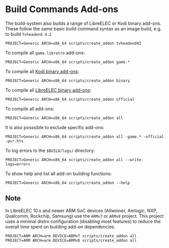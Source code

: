 # Build Commands Add-ons

The build-system also builds a range of LibreELEC or Kodi binary add-ons. These follow the same basic build command syntax as an image build, e.g. to build `Tvheadend 4.2`

```
PROJECT=Generic ARCH=x86_64 scripts/create_addon tvheadend42
```

To compile all `game.libretro` add-ons:

```
PROJECT=Generic ARCH=x86_64 scripts/create_addon game.*
```

To compile all [Kodi binary add-ons](https://github.com/LibreELEC/LibreELEC.tv/tree/master/packages/mediacenter/kodi-binary-addons):

```
PROJECT=Generic ARCH=x86_64 scripts/create_addon binary
```

To compile all [LibreELEC binary add-ons](https://github.com/LibreELEC/LibreELEC.tv/tree/master/packages/addons):

```
PROJECT=Generic ARCH=x86_64 scripts/create_addon official
```

To compile all add-ons:

```
PROJECT=Generic ARCH=x86_64 scripts/create_addon all
```

It is also posssible to exclude specific add-ons:

```
PROJECT=Generic ARCH=x86_64 scripts/create_addon all -game.* -official -pvr.hts
```

To log errors to the `$BUILD/logs/` directory:

```
PROJECT=Generic ARCH=x86_64 scripts/create_addon all --write-logs=errors
```

To show help and list all add-on building functions:

```
PROJECT=Generic ARCH=x86_64 scripts/create_addon --help
```

## Note

In LibreELEC 10.x and newer ARM SoC devices (Allwinner, Amlogic, NXP, Qualcomm, Rockchip, Samsung) use the `ARMv7` or `ARMv8` project. This project uses a minimal distro configuration (disabling most features) to reduce the overall time spent on building add-on dependencies.

```
PROJECT=ARM ARCH=arm DEVICE=ARMv7 scripts/create_addon all
PROJECT=ARM ARCH=arm DEVICE=ARMv8 scripts/create_addon all
```
